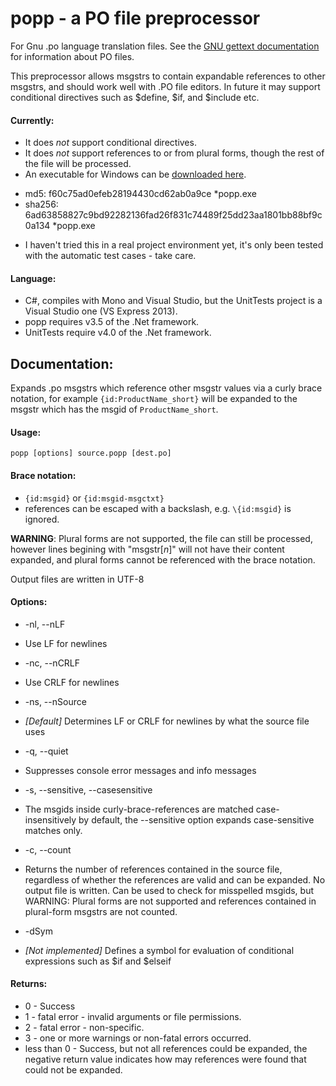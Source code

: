 # popp - a PO file preprocessor 
For Gnu .po language translation files. See the [GNU gettext documentation](https://www.gnu.org/software/gettext/manual/html_node/index.html) for information about PO files.


This preprocessor allows msgstrs to contain expandable references
to other msgstrs, and should work well with .PO file editors. In 
future it may support conditional directives such as $define, $if, 
and $include etc.

#### Currently:
  * It does *not* support conditional directives.
  * It does *not* support references to or from plural forms, though the rest of the file will be processed.
  * An executable for Windows can be [downloaded here](https://mega.co.nz/#!zYkiSDIA!zzQkqeOChgqUiUYsXKQDNaW1X0ZMdw2suyYrrbtUFt4).
   - md5: f60c75ad0efeb28194430cd62ab0a9ce *popp.exe
   - sha256: 6ad63858827c9bd92282136fad26f831c74489f25dd23aa1801bb88bf9c0a134 *popp.exe
  * I haven't tried this in a real project environment yet, it's only been tested with the automatic test cases - take care.

#### Language:
  * C#, compiles with Mono and Visual Studio, but the UnitTests project is a Visual Studio one (VS Express 2013).
  * popp requires v3.5 of the .Net framework.
  * UnitTests require v4.0 of the .Net framework.

## Documentation:

Expands .po msgstrs which reference other msgstr values via a curly brace
notation, for example `{id:ProductName_short}` will be expanded to the msgstr
which has the msgid of `ProductName_short`.

#### Usage:                                                                                                                                                                         
    popp [options] source.popp [dest.po]

#### Brace notation:

 * `{id:msgid}` or `{id:msgid-msgctxt}`
 * references can be escaped with a backslash, e.g. `\{id:msgid}` is ignored.	
	
**WARNING**: Plural forms are not supported, the file can still be processed,
however lines begining with "msgstr[_n_]" will not have their content expanded,
and plural forms cannot be referenced with the brace notation.

Output files are written in UTF-8


#### Options:

 * -nl, --nLF
  - Use LF for newlines

 * -nc, --nCRLF
  - Use CRLF for newlines

 * -ns, --nSource
  - _[Default]_ Determines LF or CRLF for newlines by what the source file
    uses

 * -q, --quiet
  - Suppresses console error messages and info messages

 * -s, --sensitive, --casesensitive
  - The msgids inside curly-brace-references are matched case-insensitively 
    by default, the --sensitive option expands case-sensitive matches only.
  
 * -c, --count    
  - Returns the number of references contained in the source file, regardless
    of whether the references are valid and can be expanded. No output file 
    is written. Can be used to check for misspelled msgids, but
    WARNING: Plural forms are not supported and references contained in 
    plural-form msgstrs are not counted.
	
 * -dSym
  - _[Not implemented]_ Defines a symbol for evaluation of conditional
    expressions such as $if and $elseif

#### Returns:
 * 0 - Success
 * 1 - fatal error - invalid arguments or file permissions.
 * 2 - fatal error - non-specific.
 * 3 - one or more warnings or non-fatal errors occurred.
 * less than 0 - Success, but not all references could be expanded, the
                  negative return value indicates how may references were
                  found that could not be expanded.
